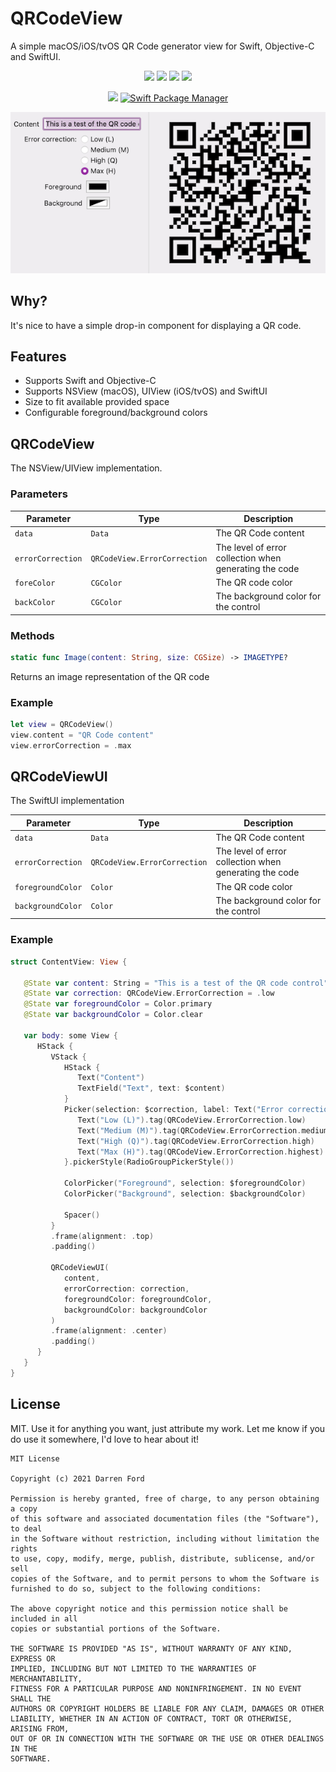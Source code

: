 # QRCodeView

A simple macOS/iOS/tvOS QR Code generator view for Swift, Objective-C and SwiftUI.

<p align="center">
    <img src="https://img.shields.io/github/v/tag/dagronf/QRCodeView" />
    <img src="https://img.shields.io/badge/macOS-10.11+-red" />
    <img src="https://img.shields.io/badge/iOS-13+-blue" />
    <img src="https://img.shields.io/badge/tvOS-13+-orange" />
</p>
<p align="center">
    <img src="https://img.shields.io/badge/License-MIT-lightgrey" />
    <a href="https://swift.org/package-manager">
        <img src="https://img.shields.io/badge/spm-compatible-brightgreen.svg?style=flat" alt="Swift Package Manager" />
    </a>
</p>

![Screenshot](./Art/screenshot.png)

## Why?

It's nice to have a simple drop-in component for displaying a QR code.

## Features

* Supports Swift and Objective-C
* Supports NSView (macOS), UIView (iOS/tvOS) and SwiftUI
* Size to fit available provided space
* Configurable foreground/background colors

## QRCodeView

The NSView/UIView implementation.

### Parameters

| Parameter          | Type                         | Description                                            |
|--------------------|------------------------------|--------------------------------------------------------|
| `data`             | `Data`                       | The QR Code content                                    |
| `errorCorrection`  | `QRCodeView.ErrorCorrection` | The level of error collection when generating the code |
| `foreColor`        | `CGColor`                    | The QR code color                                      |
| `backColor`        | `CGColor`                    | The background color for the control                   |

### Methods

```swift
static func Image(content: String, size: CGSize) -> IMAGETYPE?
```

Returns an image representation of the QR code

### Example

```swift
let view = QRCodeView()
view.content = "QR Code content"
view.errorCorrection = .max
```

## QRCodeViewUI

The SwiftUI implementation

| Parameter         | Type                         | Description                                            |
|-------------------|------------------------------|--------------------------------------------------------|
| `data`            | `Data`                       | The QR Code content                                    |
| `errorCorrection` | `QRCodeView.ErrorCorrection` | The level of error collection when generating the code |
| `foregroundColor` | `Color`                      | The QR code color                                      |
| `backgroundColor` | `Color`                      | The background color for the control                   |

### Example

```swift
struct ContentView: View {

   @State var content: String = "This is a test of the QR code control"
   @State var correction: QRCodeView.ErrorCorrection = .low
   @State var foregroundColor = Color.primary
   @State var backgroundColor = Color.clear

   var body: some View {
      HStack {
         VStack {
            HStack {
               Text("Content")
               TextField("Text", text: $content)
            }
            Picker(selection: $correction, label: Text("Error correction:")) {
               Text("Low (L)").tag(QRCodeView.ErrorCorrection.low)
               Text("Medium (M)").tag(QRCodeView.ErrorCorrection.medium)
               Text("High (Q)").tag(QRCodeView.ErrorCorrection.high)
               Text("Max (H)").tag(QRCodeView.ErrorCorrection.highest)
            }.pickerStyle(RadioGroupPickerStyle())

            ColorPicker("Foreground", selection: $foregroundColor)
            ColorPicker("Background", selection: $backgroundColor)

            Spacer()
         }
         .frame(alignment: .top)
         .padding()
         
         QRCodeViewUI(
            content,
            errorCorrection: correction,
            foregroundColor: foregroundColor,
            backgroundColor: backgroundColor
         )
         .frame(alignment: .center)
         .padding()
      }
   }
}
```

## License

MIT. Use it for anything you want, just attribute my work. Let me know if you do use it somewhere, I'd love to hear about it!

```
MIT License

Copyright (c) 2021 Darren Ford

Permission is hereby granted, free of charge, to any person obtaining a copy
of this software and associated documentation files (the "Software"), to deal
in the Software without restriction, including without limitation the rights
to use, copy, modify, merge, publish, distribute, sublicense, and/or sell
copies of the Software, and to permit persons to whom the Software is
furnished to do so, subject to the following conditions:

The above copyright notice and this permission notice shall be included in all
copies or substantial portions of the Software.

THE SOFTWARE IS PROVIDED "AS IS", WITHOUT WARRANTY OF ANY KIND, EXPRESS OR
IMPLIED, INCLUDING BUT NOT LIMITED TO THE WARRANTIES OF MERCHANTABILITY,
FITNESS FOR A PARTICULAR PURPOSE AND NONINFRINGEMENT. IN NO EVENT SHALL THE
AUTHORS OR COPYRIGHT HOLDERS BE LIABLE FOR ANY CLAIM, DAMAGES OR OTHER
LIABILITY, WHETHER IN AN ACTION OF CONTRACT, TORT OR OTHERWISE, ARISING FROM,
OUT OF OR IN CONNECTION WITH THE SOFTWARE OR THE USE OR OTHER DEALINGS IN THE
SOFTWARE.
```

